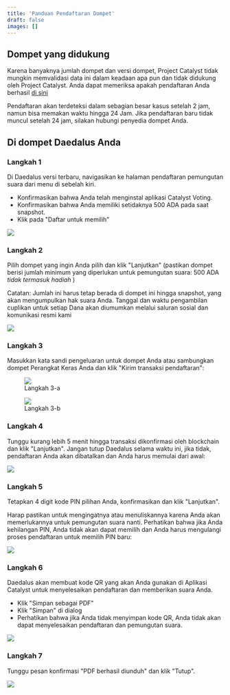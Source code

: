 ```yaml
---
title: 'Panduan Pendaftaran Dompet'
draft: false
images: []
---
```


## Dompet yang didukung

Karena banyaknya jumlah dompet dan versi dompet, Project Catalyst tidak mungkin memvalidasi data ini dalam keadaan apa pun dan tidak didukung oleh Project Catalyst. Anda dapat memeriksa apakah pendaftaran Anda berhasil [di sini](https://verify.testnet.projectcatalyst.io/)

Pendaftaran akan terdeteksi dalam sebagian besar kasus setelah 2 jam, namun bisa memakan waktu hingga 24 Jam. Jika pendaftaran baru tidak muncul setelah 24 jam, silakan hubungi penyedia dompet Anda.

## Di dompet Daedalus Anda

### Langkah 1

Di Daedalus versi terbaru, navigasikan ke halaman pendaftaran pemungutan suara dari menu di sebelah kiri.

- Konfirmasikan bahwa Anda telah menginstal aplikasi Catalyst Voting.
- Konfirmasikan bahwa Anda memiliki setidaknya 500 ADA pada saat snapshot.
- Klik pada "Daftar untuk memilih”

<image src="https://lh4.googleusercontent.com/BfoxzRDCKBpgZacW5VRCOsBYoFjfxFWvMsFbwLFqRRxgzWG3Muz8eJuBic7DaAy39PRJANTPqIdB36o1l-2P8731JZseO0gR8zTL7RlWJstpRC5aeF_IBLP5n2GhpjYwuFqokjVB1wWGJqyacX-uymo"></image>

### Langkah 2

Pilih dompet yang ingin Anda pilih dan klik "Lanjutkan" (pastikan dompet berisi jumlah minimum yang diperlukan untuk pemungutan suara: 500 ADA *tidak termasuk hadiah* )

Catatan: Jumlah ini harus tetap berada di dompet ini hingga snapshot, yang akan mengumpulkan hak suara Anda. Tanggal dan waktu pengambilan cuplikan untuk setiap Dana akan diumumkan melalui saluran sosial dan komunikasi resmi kami

<image src="https://lh5.googleusercontent.com/TT7-OXdNM-KQJlsnST1SRnPNEF89e9B2MxiDML3nDBymYZ8-lY_-H1EnfrfQnHnvBXqTNxKbstQwOLu4od1Mq9M0WyZxlcRqnE8FV_kh7CoM89GbEJXwPJAOpKmMqUGPWlbcLxLUsjKn3BgD7Xx9YRM"></image>

### Langkah 3

Masukkan kata sandi pengeluaran untuk dompet Anda atau sambungkan dompet Perangkat Keras Anda dan klik "Kirim transaksi pendaftaran":

<figure><image src="https://lh4.googleusercontent.com/hNnDsrliOu-pyU5re4vAsKnvJmtvN0Crvf0M-NGDBvrwhAq3f0EUzw3QYTMA8y2-UF1E95uPEKNapNJNnTXK1Gje4nrTsdWX4s_xmfkDJK0VWST1V5EjDYMJbjGQFdpM7b_sbPP7ti4fgB1vL8uSD5M"><figcaption> Langkah 3-a</figcaption></image></figure>

<figure><image src="https://lh6.googleusercontent.com/KbJ3RlDrGby5vm3LQ0aswWdtkp0fOSt8C8059z35O1WuKwulw68mV8mSR9CEQRH2VW1gNTbzEIKzIvenVoQBMgBuHQftZc54j7zKtNYLaCu6Sze-zjaefkvE11Vn_ErB33pEuFdN-XKDj1QR9LB2tKQ"><figcaption> Langkah 3-b</figcaption></image></figure>

### Langkah 4

Tunggu kurang lebih 5 menit hingga transaksi dikonfirmasi oleh blockchain dan klik "Lanjutkan". Jangan tutup Daedalus selama waktu ini, jika tidak, pendaftaran Anda akan dibatalkan dan Anda harus memulai dari awal:

<image src="https://lh5.googleusercontent.com/Z6tajlUWnx6GtwcD2zA8m5xqIbq3Mr7IMeqvGBlI5sr-UiE2Fi5gh5l-NyBj_zxq_FR1XyYL0t1BKOYB-Vr_VChyaY5flTgEI916tN9eaTV75ZHGm-agb3MAwzthbcgLnjmjFgFdj2Da7nYEkk1VevM"></image>

### Langkah 5

Tetapkan 4 digit kode PIN pilihan Anda, konfirmasikan dan klik "Lanjutkan".

Harap pastikan untuk mengingatnya atau menuliskannya karena Anda akan memerlukannya untuk pemungutan suara nanti. Perhatikan bahwa jika Anda kehilangan PIN, Anda tidak akan dapat memilih dan Anda harus mengulangi proses pendaftaran untuk memilih PIN baru:

<image src="https://lh5.googleusercontent.com/2VOTVy223kLyfDvegENn5-v1jzVVXdMqKytXv1_a8Mtcw930b3Ll9yqRXDS-VkQ9MrDwr6D2F2NbR0siej5RiwW6ESnlp2djug4eoYM1wLZatwyth1zsFesFErY5mpvOpMDFKP4JwcPzpkOAIJhHNR0"></image>

### Langkah 6

Daedalus akan membuat kode QR yang akan Anda gunakan di Aplikasi Catalyst untuk menyelesaikan pendaftaran dan memberikan suara Anda.

- Klik "Simpan sebagai PDF"
- Klik "Simpan" di dialog
- Perhatikan bahwa jika Anda tidak menyimpan kode QR, Anda tidak akan dapat menyelesaikan pendaftaran dan pemungutan suara.

<image src="https://lh6.googleusercontent.com/g9sWys6TIiGkQZ-nFTwF7cD0QP9VFHn-pe-AQblhViLIZuGZqFoygavLw8ifcyIZ9dKtEUFUN1Fq9CyP_J3J880bbwYn62h0ZsoPBHss-wvRU-m41MoaX0p9eAN0sy2FLVtD1SVMa9H57FEgtDBB-uw"></image>

### Langkah 7

Tunggu pesan konfirmasi "PDF berhasil diunduh" dan klik "Tutup".

<image src="https://lh6.googleusercontent.com/ewc6v9O5SywHAi51ZSepBw5twjkXTdRv95QTNwkTgYkkYn_Qj23xxCdkiVfn3bOKl30Fl_frblhe2JVKX2HELNEkn32ytOMLKiiZ8udl_YgdkhrlycfuLVR3Y7u-lZicCslrYOnIrZatTmuKNc10J4A"></image>
